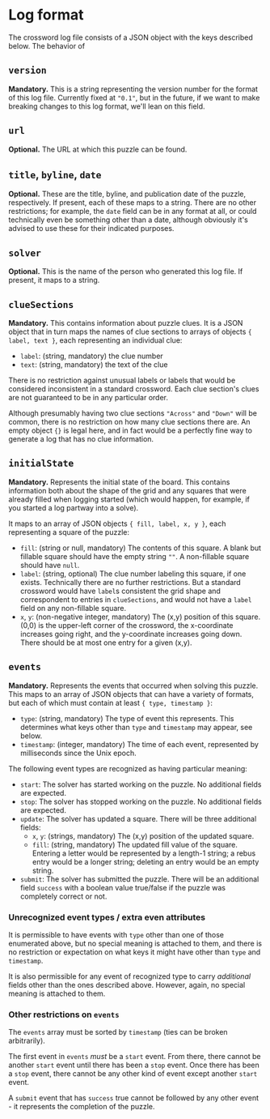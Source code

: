 # Log format

The crossword log file consists of a JSON object with the keys described below. The behavior of

## `version`

**Mandatory.** This is a string representing the version number for the format of this log file. Currently fixed at `"0.1"`, but in the future, if we want to make breaking changes to this log format, we'll lean on this field.

## `url`

**Optional.** The URL at which this puzzle can be found.

## `title`, `byline`, `date`

**Optional.** These are the title, byline, and publication date of the puzzle, respectively. If present, each of these maps to a string. There are no other restrictions; for example, the `date` field can be in any format at all, or could technically even be something other than a date, although obviously it's advised to use these for their indicated purposes.

## `solver`

**Optional.** This is the name of the person who generated this log file. If present, it maps to a string.

## `clueSections`

**Mandatory.** This contains information about puzzle clues. It is a JSON object that in turn maps the names of clue sections to arrays of objects `{ label, text }`, each representing an individual clue:

- `label`: (string, mandatory) the clue number
- `text`: (string, mandatory) the text of the clue

There is no restriction against unusual labels or labels that would be considered inconsistent in a standard crossword. Each clue section's clues are not guaranteed to be in any particular order.

Although presumably having two clue sections `"Across"` and `"Down"` will be common, there is no restriction on how many clue sections there are. An empty object `{}` is legal here, and in fact would be a perfectly fine way to generate a log that has no clue information.

## `initialState`

**Mandatory.** Represents the initial state of the board. This contains information both about the shape of the grid and any squares that were already filled when logging started (which would happen, for example, if you started a log partway into a solve).

It maps to an array of JSON objects `{ fill, label, x, y }`, each representing a square of the puzzle:

- `fill`: (string or null, mandatory) The contents of this square. A blank but fillable square should have the empty string `""`. A non-fillable square should have `null`.
- `label`: (string, optional) The clue number labeling this square, if one exists. Technically there are no further restrictions. But a standard crossword would have `label`s consistent the grid shape and correspondent to entries in `clueSections`, and would not have a `label` field on any non-fillable square.
- `x`, `y`: (non-negative integer, mandatory) The (x,y) position of this square. (0,0) is the upper-left corner of the crossword, the x-coordinate increases going right, and the y-coordinate increases going down. There should be at most one entry for a given (x,y).

## `events`

**Mandatory.** Represents the events that occurred when solving this puzzle. This maps to an array of JSON objects that can have a variety of formats, but each of which must contain at least `{ type, timestamp }`:

- `type`: (string, mandatory) The type of event this represents. This determines what keys other than `type` and `timestamp` may appear, see below.
- `timestamp`: (integer, mandatory) The time of each event, represented by milliseconds since the Unix epoch.

The following event types are recognized as having particular meaning:

- `start`: The solver has started working on the puzzle. No additional fields are expected.
- `stop`: The solver has stopped working on the puzzle. No additional fields are expected.
- `update`: The solver has updated a square. There will be three additional fields:
  - `x`, `y`: (strings, mandatory) The (x,y) position of the updated square.
  - `fill`: (string, mandatory) The updated fill value of the square. Entering a letter would be represented by a length-1 string; a rebus entry would be a longer string; deleting an entry would be an empty string.
- `submit`: The solver has submitted the puzzle. There will be an additional field `success` with a boolean value true/false if the puzzle was completely correct or not.

### Unrecognized event types / extra even attributes

It is permissible to have events with `type` other than one of those enumerated above, but no special meaning is attached to them, and there is no restriction or expectation on what keys it might have other than `type` and `timestamp`.

It is also permissible for any event of recognized type to carry _additional_ fields other than the ones described above. However, again, no special meaning is attached to them.

### Other restrictions on `events`

The `events` array must be sorted by `timestamp` (ties can be broken arbitrarily).

The first event in `events` _must_ be a `start` event. From there, there cannot be another `start` event until there has been a `stop` event. Once there has been a `stop` event, there cannot be any other kind of event except another `start` event.

A `submit` event that has `success` true cannot be followed by any other event - it represents the completion of the puzzle.
